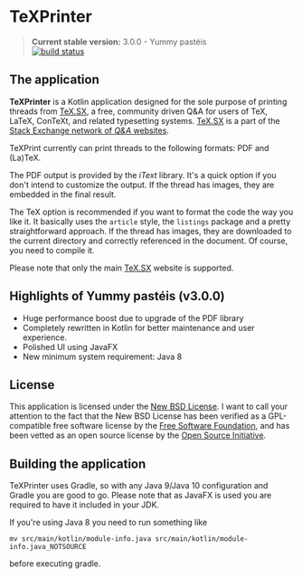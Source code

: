 # TeXPrinter

> **Current stable version:** 3.0.0 - Yummy pastéis  
> [![build status](https://gitlab.com/benfrank/texprinter/badges/master/pipeline.svg)](https://gitlab.com/benfrank/texprinter/commits/master)

## The application

**TeXPrinter** is a Kotlin application designed for the sole purpose of printing threads from 
[TeX.SX](http://tex.stackexchange.com/), a free, community driven Q&A for users of TeX, LaTeX, 
ConTeXt, and related typesetting systems. [TeX.SX](http://tex.stackexchange.com/) is a part of
the [Stack Exchange network of _Q&A_ websites](http://stackexchange.com/sites).

TeXPrint currently can print threads to the following formats: PDF and (La)TeX.

The PDF output is provided by the _iText_ library. It's a quick option if you don't intend to 
customize the output. If the thread has images, they are embedded in the final result.

The TeX option is recommended if you want to format the code the way you like it. It basically uses
the `article` style, the `listings` package and a pretty straightforward approach. If the thread
has images, they are downloaded to the current directory and correctly referenced in the document.
Of course, you need to compile it.

Please note that only the main [TeX.SX](http://tex.stackexchange.com/) website is supported.

## Highlights of Yummy pastéis (v3.0.0)

* Huge performance boost due to upgrade of the PDF library
* Completely rewritten in Kotlin for better maintenance and user experience.
* Polished UI using JavaFX
* New minimum system requirement: Java 8

## License

This application is licensed under the [New BSD License](http://www.opensource.org/licenses/bsd-license.php).
I want to call your attention to the fact that the New BSD License has been verified as a GPL-compatible 
free software license by the [Free Software Foundation](http://www.fsf.org/), and has been vetted as an 
open source license by the [Open Source Initiative](http://www.opensource.org/).

## Building the application

TeXPrinter uses Gradle, so with any Java 9/Java 10 configuration and Gradle you are good to go.
Please note that as JavaFX is used you are required to have it included in your JDK.

If you're using Java 8 you need to run something like

    mv src/main/kotlin/module-info.java src/main/kotlin/module-info.java_NOTSOURCE

before executing gradle.
